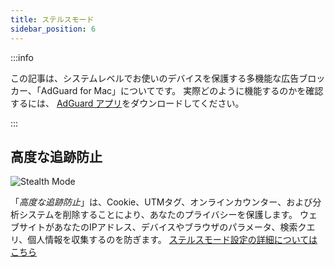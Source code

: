 ```yaml
---
title: ステルスモード
sidebar_position: 6
---
```


:::info

この記事は、システムレベルでお使いのデバイスを保護する多機能な広告ブロッカー、「AdGuard for Mac」についてです。 実際どのように機能するのかを確認するには、 [AdGuard アプリ](https://agrd.io/download-kb-adblock)をダウンロードしてください。

:::

## 高度な追跡防止

![Stealth Mode](https://cdn.adtidy.org/content/kb/ad_blocker/mac/stealth.png)

「_高度な追跡防止_」は、Cookie、UTMタグ、オンラインカウンター、および分析システムを削除することにより、あなたのプライバシーを保護します。 ウェブサイトがあなたのIPアドレス、デバイスやブラウザのパラメータ、検索クエリ、個人情報を収集するのを防ぎます。 [ステルスモード設定の詳細についてはこちら](/general/stealth-mode)
